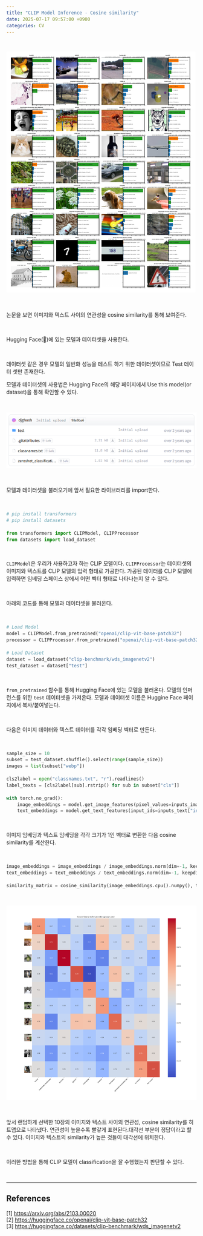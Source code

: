 ```yaml
---
title: "CLIP Model Inference - Cosine similarity"
date: 2025-07-17 09:57:00 +0900
categories: CV
---
```


&nbsp;

![cosine similarity from paper](/assets/img/2025-07-17/cosine_similarity_from_paper.png)

<br>

논문을 보면 이미지와 텍스트 사이의 연관성을 cosine similarity를 통해 보여준다.

<br>

Hugging Face(🤗)에 있는 모델과 데이터셋을 사용한다.

<br>

데이터셋 같은 경우 모델의 일반화 성능을 테스트 하기 위한 데이터셋이므로 Test 데이터 셋만 존재한다.


모델과 데이터셋의 사용법은 Hugging Face의 해당 페이지에서 Use this model(or dataset)을 통해 확인할 수 있다.

<br>

![wds_imagenetv2](/assets/img/2025-07-17/wds_imagenetv2.png)

<br>

모델과 데이터셋을 불러오기에 앞서 필요한 라이브러리를 import한다.

<br>

```python
# pip install transformers
# pip install datasets

from transformers import CLIPModel, CLIPProcessor
from datasets import load_dataset
```

<br>

`CLIPModel`은 우리가 사용하고자 하는 CLIP 모델이다. `CLIPProcessor`는 데이터셋의 이미지와 텍스트를 CLIP 모델의 입력 형태로 가공한다. 가공된 데이터를 CLIP 모델에 입력하면 임베딩 스페이스 상에서 어떤 벡터 형태로 나타나는지 알 수 있다.

<br>

아래의 코드를 통해 모델과 데이터셋을 불러온다.

<br>

```python
# Load Model
model = CLIPModel.from_pretrained("openai/clip-vit-base-patch32")
processor = CLIPProcessor.from_pretrained("openai/clip-vit-base-patch32")

# Load Dataset
dataset = load_dataset("clip-benchmark/wds_imagenetv2")
test_dataset = dataset["test"]
```

<br>

`from_pretrained` 함수를 통해 Hugging Face에 있는 모델을 불러온다. 모델의 인퍼런스를 위한 `test` 데이터셋을 가져온다. 모델과 데이터셋 이름은 Huggine Face 페이지에서 복사/붙여넣는다.

<br>

다음은 이미지 데이터와 텍스트 데이터를 각각 임베딩 벡터로 만든다.

<br>

```python
sample_size = 10
subset = test_dataset.shuffle().select(range(sample_size))
images = list(subset["webp"])

cls2label = open("classnames.txt", "r").readlines()
label_texts = [cls2label[sub].rstrip() for sub in subset["cls"]]

with torch.no_grad():
    image_embeddings = model.get_image_features(pixel_values=inputs_image["pixel_values"])
    text_embeddings = model.get_text_features(input_ids=inputs_text["input_ids"], attention_mask=inputs_text["attention_mask"])
```

<br>

이미지 임베딩과 텍스트 임베딩을 각각 크기가 1인 벡터로 변환한 다음 cosine similarity를 계산한다.

<br>

```python
image_embeddings = image_embeddings / image_embeddings.norm(dim=-1, keepdim=True)
text_embeddings = text_embeddings / text_embeddings.norm(dim=-1, keepdim=True)

similarity_matrix = cosine_similarity(image_embeddings.cpu().numpy(), text_embeddings.cpu().numpy())
```

<br>

![cosine similarity](/assets/img/2025-07-17/cosine_similarity.png)

<br>

앞서 랜덤하게 선택한 10장의 이미지와 텍스트 사이의 연관성, cosine similarity를 히트맵으로 나타냈다. 연관성이 높을수록 빨갛게 표현된다.대각선 부분이 정답이라고 할 수 있다. 이미지와 텍스트의 similarity가 높은 것들이 대각선에 위치한다.

<br>

이러한 방법을 통해 CLIP 모델이 classification을 잘 수행했는지 판단할 수 있다.


<br>

---

## References

[1] <https://arxiv.org/abs/2103.00020>  
[2] <https://huggingface.co/openai/clip-vit-base-patch32>  
[3] <https://huggingface.co/datasets/clip-benchmark/wds_imagenetv2>  

&nbsp;